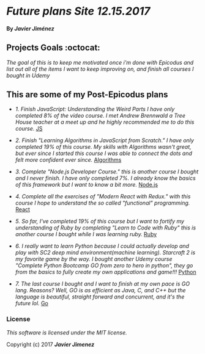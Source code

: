 # _Future plans Site 12.15.2017_

#### By _**Javier Jiménez**_

## Projects Goals :octocat:
_The goal of this is to keep me motivated once i'm done with Epicodus and list out all of the items I want to keep improving on, and finish all courses I bought in Udemy_

## This are some of my Post-Epicodus plans

* _1. Finish JavaScript: Understanding the Weird Parts I have only completed 8% of the video course. I met Andrew Brennwald a Tree House teacher at a meet up and he highly recommended me to do this course._ [JS](https://www.udemy.com/understand-javascript/learn/v4/overview)


* _2. Finish "Learning Algorithms in JavaScript from Scratch." I have only completed 19% of this course. My skills with Algorithms wasn't great, but ever since I started this course I was able to connect the dots and felt more confident ever since._ [Algorithms](https://www.udemy.com/learning-algorithms-in-javascript-from-scratch/learn/v4/content)

* _3. Complete "Node.js Developer Course." this is another course I bought and I never finish. I have only completed 7%. I already know the basics of this framework but I want to know a bit more._ [Node.js](https://www.udemy.com/the-complete-nodejs-developer-course-2/learn/v4/content)

* _4. Complete all the exercises of "Modern React with Redux." with this course I hope to understand the so called "functional" programming._ [React](https://www.udemy.com/react-redux/learn/v4/content)

* _5. So far, I've completed 19% of this course but I want to fortify my understanding of Ruby by completing "Learn to Code with Ruby" this is another course I bought while I was learning ruby._ [Ruby](https://www.udemy.com/learn-to-code-with-ruby-lang/learn/v4/content)

* _6. I really want to learn Python because I could actually develop and play with SC2 deep mind environment(machine learning). Starcraft 2 is my favorite game by the way. I bought another Udemy course "Complete Python Bootcamp GO from zero to hero in python", they go from the basics to fully create my own applications and game!!!_ [Python](https://www.udemy.com/complete-python-bootcamp/learn/v4/content)

* _7. The last course I bought and I want to finish at my own pace is GO lang. Reasons? Well, GO is as efficient as Java, C, and C++ but the language is beautiful, straight forward and concurrent, and it's the future lol._ [Go](https://www.udemy.com/go-the-complete-developers-guide/learn/v4/content)













### License
*This software is licensed under the MIT license.*

Copyright (c) 2017 **_Javier Jimenez_**
